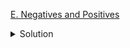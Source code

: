 [E. Negatives and Positives](https://codeforces.com/contest/1791/problem/E)

<details><summary>Solution</summary>

![](../../../assets/1791E.png)

</details>
